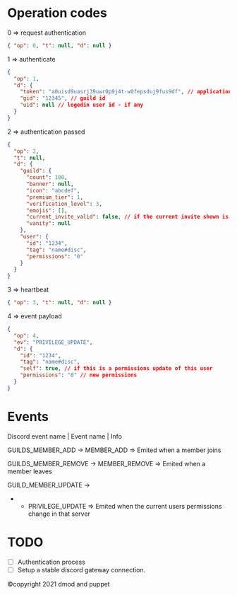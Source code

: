 # Operation codes

0 => request authentication

```json
{ "op": 0, "t": null, "d": null }
```

1 => authenticate

```json
{
  "op": 1,
  "d": {
    "token": "a0uisd9uasrj39uwr0p9j4t-w0fepsduj9fus9df", // application guild hash token
    "gid": "12345", // guild id
    "uid": null // logedin user id - if any
  }
}
```

2 => authentication passed

```json
{
  "op": 2,
  "t": null,
  "d": {
    "guild": {
      "count": 100,
      "banner": null,
      "icon": "abcdef",
      "premium_tier": 1,
      "verification_level": 3,
      "emojis": [],
      "current_invite_valid": false, // if the current invite shown is valid
      "vanity": null
    },
    "user": {
      "id": "1234",
      "tag": "name#disc",
      "permissions": "0"
    }
  }
}
```

3 => heartbeat

```json
{ "op": 3, "t": null, "d": null }
```

4 => event payload

```json
{
  "op": 4,
  "ev": "PRIVILEGE_UPDATE",
  "d": {
    "id": "1234",
    "tag": "name#disc",
    "self": true, // if this is a permissions update of this user
    "permissions": "0" // new permissions
  }
}
```

# Events

Discord event name | Event name | Info

GUILDS_MEMBER_ADD -> MEMBER_ADD => Emited when a member joins

GUILDS_MEMBER_REMOVE -> MEMBER_REMOVE => Emited when a member leaves

GUILD_MEMBER_UPDATE ->

- - PRIVILEGE_UPDATE => Emited when the current users permissions change in that server

# TODO

- [ ] Authentication process
- [ ] Setup a stable discord gateway connection.

©copyright 2021 dmod and puppet
